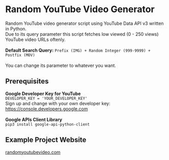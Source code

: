 # Random YouTube Video Generator
Random YouTube video generator script using YouTube Data API v3 written in Python. <br />
Due to its query parameter this script fetches low viewed (0 - 250 views) YouTube video URLs oftenly. <br /><br />
**Default Search Query:** `Prefix (IMG) + Random Integer (999-9999) + Postfix (MOV)` <br /><br />
You can change its parameter to whatever you want. <br />

## Prerequisites
**Google Developer Key for YouTube** <br />
`DEVELOPER_KEY = 'YOUR_DEVELOPER_KEY'` <br />
Sign up and change with your own developer key: https://console.developers.google.com <br /><br />
**Google APIs Client Library** <br />
`pip3 install google-api-python-client`

## Example Project Website
[randomyoutubevideo.com](https://www.randomyoutubevideo.com)
